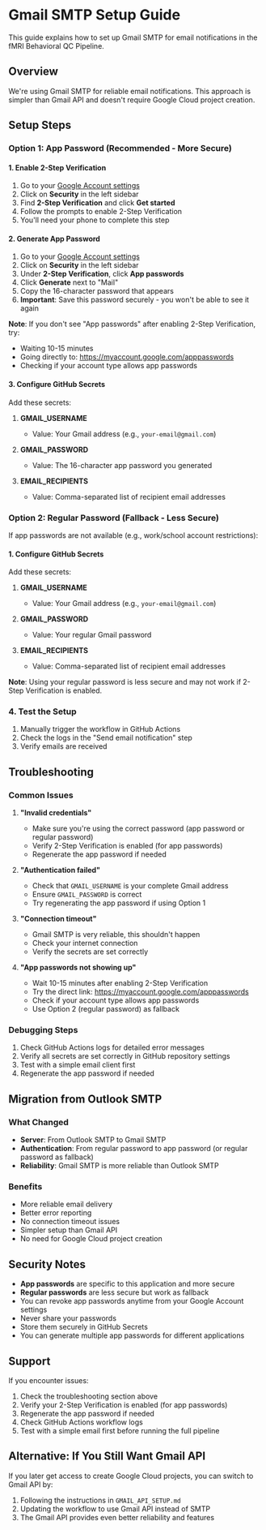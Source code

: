 # Gmail SMTP Setup Guide

This guide explains how to set up Gmail SMTP for email notifications in the fMRI Behavioral QC Pipeline.

## Overview

We're using Gmail SMTP for reliable email notifications. This approach is simpler than Gmail API and doesn't require Google Cloud project creation.

## Setup Steps

### Option 1: App Password (Recommended - More Secure)

#### 1. Enable 2-Step Verification

1. Go to your [Google Account settings](https://myaccount.google.com/)
2. Click on **Security** in the left sidebar
3. Find **2-Step Verification** and click **Get started**
4. Follow the prompts to enable 2-Step Verification
5. You'll need your phone to complete this step

#### 2. Generate App Password

1. Go to your [Google Account settings](https://myaccount.google.com/)
2. Click on **Security** in the left sidebar
3. Under **2-Step Verification**, click **App passwords**
4. Click **Generate** next to "Mail"
5. Copy the 16-character password that appears
6. **Important**: Save this password securely - you won't be able to see it again

**Note**: If you don't see "App passwords" after enabling 2-Step Verification, try:
- Waiting 10-15 minutes
- Going directly to: https://myaccount.google.com/apppasswords
- Checking if your account type allows app passwords

#### 3. Configure GitHub Secrets

Add these secrets:

1. **GMAIL_USERNAME**
   - Value: Your Gmail address (e.g., `your-email@gmail.com`)

2. **GMAIL_PASSWORD**
   - Value: The 16-character app password you generated

3. **EMAIL_RECIPIENTS**
   - Value: Comma-separated list of recipient email addresses

### Option 2: Regular Password (Fallback - Less Secure)

If app passwords are not available (e.g., work/school account restrictions):

#### 1. Configure GitHub Secrets

Add these secrets:

1. **GMAIL_USERNAME**
   - Value: Your Gmail address (e.g., `your-email@gmail.com`)

2. **GMAIL_PASSWORD**
   - Value: Your regular Gmail password

3. **EMAIL_RECIPIENTS**
   - Value: Comma-separated list of recipient email addresses

**Note**: Using your regular password is less secure and may not work if 2-Step Verification is enabled.

### 4. Test the Setup

1. Manually trigger the workflow in GitHub Actions
2. Check the logs in the "Send email notification" step
3. Verify emails are received

## Troubleshooting

### Common Issues

1. **"Invalid credentials"**
   - Make sure you're using the correct password (app password or regular password)
   - Verify 2-Step Verification is enabled (for app passwords)
   - Regenerate the app password if needed

2. **"Authentication failed"**
   - Check that `GMAIL_USERNAME` is your complete Gmail address
   - Ensure `GMAIL_PASSWORD` is correct
   - Try regenerating the app password if using Option 1

3. **"Connection timeout"**
   - Gmail SMTP is very reliable, this shouldn't happen
   - Check your internet connection
   - Verify the secrets are set correctly

4. **"App passwords not showing up"**
   - Wait 10-15 minutes after enabling 2-Step Verification
   - Try the direct link: https://myaccount.google.com/apppasswords
   - Check if your account type allows app passwords
   - Use Option 2 (regular password) as fallback

### Debugging Steps

1. Check GitHub Actions logs for detailed error messages
2. Verify all secrets are set correctly in GitHub repository settings
3. Test with a simple email client first
4. Regenerate the app password if needed

## Migration from Outlook SMTP

### What Changed

- **Server**: From Outlook SMTP to Gmail SMTP
- **Authentication**: From regular password to app password (or regular password as fallback)
- **Reliability**: Gmail SMTP is more reliable than Outlook SMTP

### Benefits

- More reliable email delivery
- Better error reporting
- No connection timeout issues
- Simpler setup than Gmail API
- No need for Google Cloud project creation

## Security Notes

- **App passwords** are specific to this application and more secure
- **Regular passwords** are less secure but work as fallback
- You can revoke app passwords anytime from your Google Account settings
- Never share your passwords
- Store them securely in GitHub Secrets
- You can generate multiple app passwords for different applications

## Support

If you encounter issues:

1. Check the troubleshooting section above
2. Verify your 2-Step Verification is enabled (for app passwords)
3. Regenerate the app password if needed
4. Check GitHub Actions workflow logs
5. Test with a simple email first before running the full pipeline

## Alternative: If You Still Want Gmail API

If you later get access to create Google Cloud projects, you can switch to Gmail API by:

1. Following the instructions in `GMAIL_API_SETUP.md`
2. Updating the workflow to use Gmail API instead of SMTP
3. The Gmail API provides even better reliability and features 